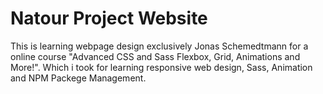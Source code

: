 # Natour Project Website

This is learning webpage design exclusively Jonas Schemedtmann for a online course "Advanced CSS and Sass Flexbox, Grid, Animations and More!". Which i took for learning responsive web design, Sass, Animation and NPM Packege Management.
